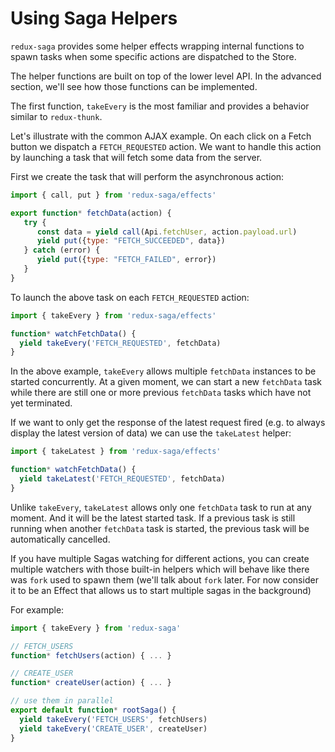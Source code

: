 # Using Saga Helpers

`redux-saga` provides some helper effects wrapping internal functions to spawn tasks when some specific actions are dispatched to the Store.

The helper functions are built on top of the lower level API. In the advanced section, we'll see how those functions can be implemented.

The first function, `takeEvery` is the most familiar and provides a behavior similar to `redux-thunk`.

Let's illustrate with the common AJAX example. On each click on a Fetch button we dispatch a `FETCH_REQUESTED` action. We want to handle this action by launching a task that will fetch some data from the server.

First we create the task that will perform the asynchronous action:

```javascript
import { call, put } from 'redux-saga/effects'

export function* fetchData(action) {
   try {
      const data = yield call(Api.fetchUser, action.payload.url)
      yield put({type: "FETCH_SUCCEEDED", data})
   } catch (error) {
      yield put({type: "FETCH_FAILED", error})
   }
}
```

To launch the above task on each `FETCH_REQUESTED` action:

```javascript
import { takeEvery } from 'redux-saga/effects'

function* watchFetchData() {
  yield takeEvery('FETCH_REQUESTED', fetchData)
}
```

In the above example, `takeEvery` allows multiple `fetchData` instances to be started concurrently. At a given moment, we can start a new `fetchData` task while there are still one or more previous `fetchData` tasks which have not yet terminated.

If we want to only get the response of the latest request fired (e.g. to always display the latest version of data) we can use the `takeLatest` helper:

```javascript
import { takeLatest } from 'redux-saga/effects'

function* watchFetchData() {
  yield takeLatest('FETCH_REQUESTED', fetchData)
}
```

Unlike `takeEvery`, `takeLatest` allows only one `fetchData` task to run at any moment. And it will be the latest started task. If a previous task is still running when another `fetchData` task is started, the previous task will be automatically cancelled.

If you have multiple Sagas watching for different actions, you can create multiple watchers with those built-in helpers which will behave like there was `fork` used to spawn them (we'll talk about `fork` later. For now consider it to be an Effect that allows us to start multiple sagas in the background)

For example:

```javascript
import { takeEvery } from 'redux-saga'

// FETCH_USERS
function* fetchUsers(action) { ... }

// CREATE_USER
function* createUser(action) { ... }

// use them in parallel
export default function* rootSaga() {
  yield takeEvery('FETCH_USERS', fetchUsers)
  yield takeEvery('CREATE_USER', createUser)
}
```
